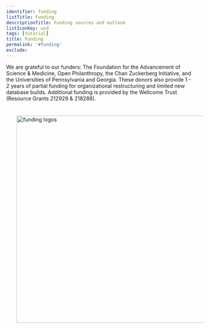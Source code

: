 ```yaml
---
identifier: funding
listTitle: Funding 
descriptionTitle: Funding sources and outlook
listIconKey: usd
tags: [tutorial]
title: Funding
permalink: '#funding'
exclude:
---
```

<style>
p.indent {
    margin-left: 3em
}

</style>
<p>We are grateful to our funders: The Foundation for the Advancement of Science & Medicine, Open Philanthropy, the Chan Zuckerberg Initiative, and the Universities of Pennsylvania and Georgia. These donors also provide 1 - 2 years of partial funding for organizational restructuring and limited new database builds. Additional funding is provided by the Wellcome Trust (Resource Grants 212929 & 218288).</p><br>
<img style="width: 40em; margin-top: .5em; margin-left: 2em;" src="{{ "/assets/images/resources_tools/allfund.jpg" | absolute_url }}" alt="funding logos"/><br/>
